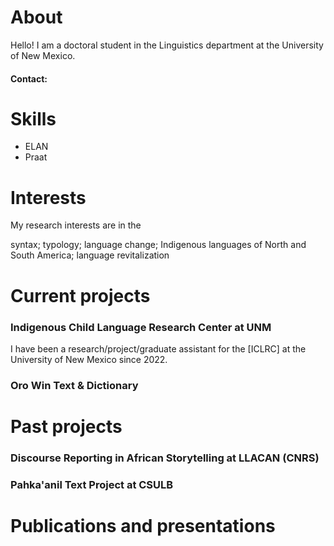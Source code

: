# About
Hello! I am a doctoral student in the Linguistics department at the University of New Mexico.
#### Contact:

# Skills
* ELAN<br>
* Praat<br>

# Interests
My research interests are in the 

syntax; typology; language change; Indigenous languages of North and South America; language revitalization

# Current projects
### Indigenous Child Language Research Center at UNM
I have been a research/project/graduate assistant for the [ICLRC] at the University of New Mexico since 2022.

### Oro Win Text & Dictionary

# Past projects
### Discourse Reporting in African Storytelling at LLACAN (CNRS)  
### Pahka'anil Text Project at CSULB
# Publications and presentations
